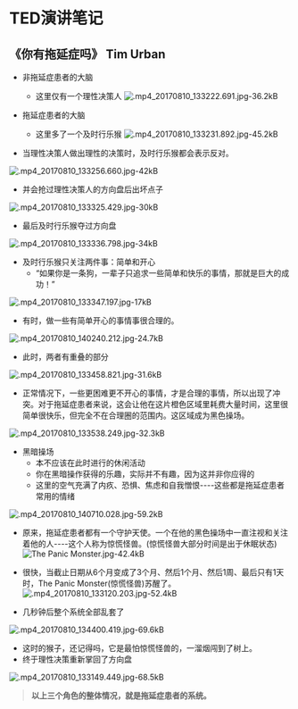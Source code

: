 # TED演讲笔记

## 《你有拖延症吗》 Tim Urban

- 非拖延症患者的大脑
  - 这里仅有一个理性决策人 
![.mp4_20170810_133222.691.jpg-36.2kB][1]

- 拖延症患者的大脑
  - 这里多了一个及时行乐猴
![.mp4_20170810_133231.892.jpg-45.2kB][2]

- 当理性决策人做出理性的决策时，及时行乐猴都会表示反对。

![.mp4_20170810_133256.660.jpg-42kB][3]

- 并会抢过理性决策人的方向盘后出坏点子

![.mp4_20170810_133325.429.jpg-30kB][4]

- 最后及时行乐猴夺过方向盘

![.mp4_20170810_133336.798.jpg-34kB][5]

- 及时行乐猴只关注两件事：简单和开心
  - “如果你是一条狗，一辈子只追求一些简单和快乐的事情，那就是巨大的成功！” 

![.mp4_20170810_133347.197.jpg-17kB][6]

- 有时，做一些有简单开心的事情事很合理的。 

![.mp4_20170810_140240.212.jpg-24.7kB][7]

- 此时，两者有重叠的部分

![.mp4_20170810_133458.821.jpg-31.6kB][8]

- 正常情况下，一些更困难更不开心的事情，才是合理的事情，所以出现了冲突。对于拖延症患者来说，这会让他在这片橙色区域里耗费大量时间，这里很简单很快乐，但完全不在合理圈的范围内。这区域成为黑色操场。

![.mp4_20170810_133538.249.jpg-32.3kB][9]

- 黑暗操场
  - 本不应该在此时进行的休闲活动
  - 你在黑暗操作获得的乐趣，实际并不有趣，因为这并非你应得的
  - 这里的空气充满了内疚、恐惧、焦虑和自我憎恨----这些都是拖延症患者常用的情绪

![.mp4_20170810_140710.028.jpg-59.2kB][10]

- 原来，拖延症患者都有一个守护天使。一个在他的黑色操场中一直注视和关注着他的人----这个人称为惊慌怪兽。(惊慌怪兽大部分时间是出于休眠状态)
![The Panic Monster.jpg-42.4kB][11]

- 很快，当截止日期从6个月变成了3个月、然后1个月、然后1周、最后只有1天时，The Panic Monster(惊慌怪兽)苏醒了。
![.mp4_20170810_133120.203.jpg-52.4kB][12]

- 几秒钟后整个系统全部乱套了

![.mp4_20170810_134400.419.jpg-69.6kB][13]

- 这时的猴子，还记得吗，它是最怕惊慌怪兽的，一溜烟闯到了树上。
- 终于理性决策重新掌回了方向盘

![.mp4_20170810_133149.449.jpg-68.5kB][14]

> **以上三个角色的整体情况，就是拖延症患者的系统。**


  [1]: http://static.zybuluo.com/szy0syz/smpqopiyulu6378lx6cn48m9/.mp4_20170810_133222.691.jpg
  [2]: http://static.zybuluo.com/szy0syz/rphw90dn630dkegvxm8ppcya/.mp4_20170810_133231.892.jpg
  [3]: http://static.zybuluo.com/szy0syz/si7svteq5frxqtbbchlloahu/.mp4_20170810_133256.660.jpg
  [4]: http://static.zybuluo.com/szy0syz/qad23mazs4a7dxht3luwoyz6/.mp4_20170810_133325.429.jpg
  [5]: http://static.zybuluo.com/szy0syz/sqesnsf6t5wr8ksp3e8fqwmw/.mp4_20170810_133336.798.jpg
  [6]: http://static.zybuluo.com/szy0syz/8qo9oaufgq0sa6rolz3fpefk/.mp4_20170810_133347.197.jpg
  [7]: http://static.zybuluo.com/szy0syz/6vocl3k465ncg9hszjv0i2eg/.mp4_20170810_140240.212.jpg
  [8]: http://static.zybuluo.com/szy0syz/ofcijten99wrz9bkxjb78spq/.mp4_20170810_133458.821.jpg
  [9]: http://static.zybuluo.com/szy0syz/ix5g6ovvjy5dz65g95jdu4v7/.mp4_20170810_133538.249.jpg
  [10]: http://static.zybuluo.com/szy0syz/i25sc0fhd21cebr2zy5pa733/.mp4_20170810_140710.028.jpg
  [11]: http://static.zybuluo.com/szy0syz/1ug735277ii2ugugdi2odl2k/The%20Panic%20Monster.jpg
  [12]: http://static.zybuluo.com/szy0syz/no0b3ejnrcgr2xabpsoz4c22/.mp4_20170810_133120.203.jpg
  [13]: http://static.zybuluo.com/szy0syz/7cobvz5stdcfem5yzhd9x1ef/.mp4_20170810_134400.419.jpg
  [14]: http://static.zybuluo.com/szy0syz/7zqyalxo16e2kyy012k6od9k/.mp4_20170810_133149.449.jpg
  